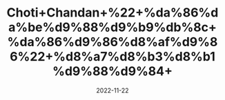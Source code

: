 ---
title: 'Choti+Chandan+%22+%da%86%da%be%d9%88%d9%b9%db%8c+%da%86%d9%86%d8%af%d9%86%22+%d8%a7%d8%b3%d8%b1%d9%88%d9%84+'
date: '2022-11-22' 
metatag: '' 
inventory: '0' 
draft: false 
# meta description 
shortDescripton: 'Asrol%22+Choti+chandan+benefits+Chewing+on+Indian+snakeroot+can+effectively+lowered+blood+pressure+by+dilating+the+blood+vessels+and+relieving+strain'
description: 'Herbs+%d8%ac%da%91%db%8c+%d8%a8%d9%88%d9%b9%db%8c'
longdescription: ''
tags: ''
brand: ''
subCategory: ''
unit: '50 gm-Pk'
sellCount: '0'
featured: True
# product Price
price: '100.0'
# Product Short Description
shortDescription: 'Asrol%22+Choti+chandan+benefits+Chewing+on+Indian+snakeroot+can+effectively+lowered+blood+pressure+by+dilating+the+blood+vessels+and+relieving+strain'
productID: '3839593E-9B2A-ED11-9968-005056B3A416'
type: 'products'
category: 'Herbs+%d8%ac%da%91%db%8c+%d8%a8%d9%88%d9%b9%db%8c' 
thumnailproduct: 'https://eraconnect.blob.core.windows.net/product-images/aminsaddiquidawakhana/3839593E-9B2A-ED11-9968-005056B3A416.webp' 
images:
  - image: 'https://eraconnect.blob.core.windows.net/product-images/aminsaddiquidawakhana/3839593E-9B2A-ED11-9968-005056B3A416.webp'  
Variants:
---